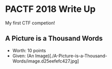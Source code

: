 # PACTF 2018 Write Up

My first CTF competion!

## A Picture is a Thousand Words
 - Worth: 10 points
 - Given: (An Image)[./A-Picture-is-a-Thousand-Words/image.d25eefefc427.jpg]

 